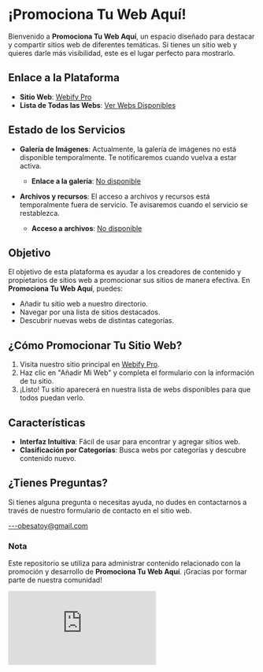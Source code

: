 # ¡Promociona Tu Web Aquí!

Bienvenido a **Promociona Tu Web Aquí**, un espacio diseñado para destacar y compartir sitios web de diferentes temáticas. Si tienes un sitio web y quieres darle más visibilidad, este es el lugar perfecto para mostrarlo.

## Enlace a la Plataforma

- **Sitio Web**: [Webify Pro](https://webifypro.ct.ws/)
- **Lista de Todas las Webs**: [Ver Webs Disponibles](https://webifypro.ct.ws/webs.php)

## Estado de los Servicios

- **Galería de Imágenes**: Actualmente, la galería de imágenes no está disponible temporalmente. Te notificaremos cuando vuelva a estar activa.
  - **Enlace a la galería**: [No disponible](https://cnd.webifypro.ct.ws/)

- **Archivos y recursos**: El acceso a archivos y recursos está temporalmente fuera de servicio. Te avisaremos cuando el servicio se restablezca.
  - **Acceso a archivos**: [No disponible](https://files.webifypro.ct.ws/)

## Objetivo

El objetivo de esta plataforma es ayudar a los creadores de contenido y propietarios de sitios web a promocionar sus sitios de manera efectiva. En **Promociona Tu Web Aquí**, puedes:

- Añadir tu sitio web a nuestro directorio.
- Navegar por una lista de sitios destacados.
- Descubrir nuevas webs de distintas categorías.

## ¿Cómo Promocionar Tu Sitio Web?

1. Visita nuestro sitio principal en [Webify Pro](https://webifypro.ct.ws/).
2. Haz clic en "Añadir Mi Web" y completa el formulario con la información de tu sitio.
3. ¡Listo! Tu sitio aparecerá en nuestra lista de webs disponibles para que todos puedan verlo.

## Características

- **Interfaz Intuitiva**: Fácil de usar para encontrar y agregar sitios web.
- **Clasificación por Categorías**: Busca webs por categorías y descubre contenido nuevo.

## ¿Tienes Preguntas?

Si tienes alguna pregunta o necesitas ayuda, no dudes en contactarnos a través de nuestro formulario de contacto en el sitio web.

---obesatoy@gmail.com

### Nota

Este repositorio se utiliza para administrar contenido relacionado con la promoción y desarrollo de **Promociona Tu Web Aquí**. ¡Gracias por formar parte de nuestra comunidad!




![Visitas](http://files.webifypro.ct.ws/phcyofoydtidtidtuz8td85d57.php?id=w)